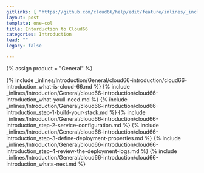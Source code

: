 ```yaml
---
gitlinks: [ "https://github.com/cloud66/help/edit/feature/inlines/_includes/_inlines/Introduction/General/cloud66-introduction/cloud66-introduction_what-is-cloud-66.md", "https://github.com/cloud66/help/edit/feature/inlines/_includes/_inlines/Introduction/General/cloud66-introduction/cloud66-introduction_what-youll-need.md", "https://github.com/cloud66/help/edit/feature/inlines/_includes/_inlines/Introduction/General/cloud66-introduction/cloud66-introduction_step-1-build-your-stack.md", "https://github.com/cloud66/help/edit/feature/inlines/_includes/_inlines/Introduction/General/cloud66-introduction/cloud66-introduction_step-2-service-configuration.md", "https://github.com/cloud66/help/edit/feature/inlines/_includes/_inlines/Introduction/General/cloud66-introduction/cloud66-introduction_step-3-define-deployment-properties.md", "https://github.com/cloud66/help/edit/feature/inlines/_includes/_inlines/Introduction/General/cloud66-introduction/cloud66-introduction_step-4-review-the-deployment-logs.md", "https://github.com/cloud66/help/edit/feature/inlines/_includes/_inlines/Introduction/General/cloud66-introduction/cloud66-introduction_whats-next.md" ]
layout: post
template: one-col
title: Intorduction to Cloud66
categories: Introduction
lead: ""
legacy: false

---
```

{% assign product = "General" %}

{% include _inlines/Introduction/General/cloud66-introduction/cloud66-introduction_what-is-cloud-66.md %}
{% include _inlines/Introduction/General/cloud66-introduction/cloud66-introduction_what-youll-need.md %}
{% include _inlines/Introduction/General/cloud66-introduction/cloud66-introduction_step-1-build-your-stack.md %}
{% include _inlines/Introduction/General/cloud66-introduction/cloud66-introduction_step-2-service-configuration.md %}
{% include _inlines/Introduction/General/cloud66-introduction/cloud66-introduction_step-3-define-deployment-properties.md %}
{% include _inlines/Introduction/General/cloud66-introduction/cloud66-introduction_step-4-review-the-deployment-logs.md %}
{% include _inlines/Introduction/General/cloud66-introduction/cloud66-introduction_whats-next.md %}
